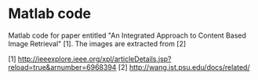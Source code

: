 # Matlab code

Matlab code for paper entitled "An Integrated Approach to Content Based Image Retrieval" [1]. The images are extracted from [2]

[1] http://ieeexplore.ieee.org/xpl/articleDetails.jsp?reload=true&arnumber=6968394
[2] http://wang.ist.psu.edu/docs/related/ 
